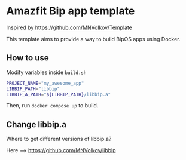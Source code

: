 # Amazfit Bip app template

Inspired by https://github.com/MNVolkov/Template

This template aims to provide a way to build BipOS apps using Docker.

## How to use

Modify variables inside `build.sh`

```bash
PROJECT_NAME="my_awesome_app"
LIBBIP_PATH="libbip"
LIBBIP_A_PATH="${LIBBIP_PATH}/libbip.a"
```

Then, run `docker compose up` to build.

## Change libbip.a

Where to get different versions of libbip.a?

Here ==> https://github.com/MNVolkov/libbip
